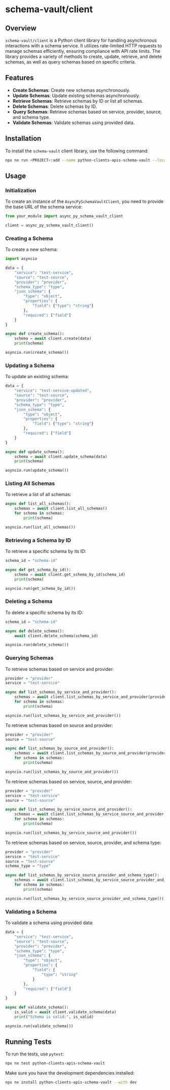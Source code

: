# schema-vault/client

## Overview

`schema-vault/client` is a Python client library for handling asynchronous interactions with a schema service. It utilizes rate-limited HTTP requests to manage schemas efficiently, ensuring compliance with API rate limits. The library provides a variety of methods to create, update, retrieve, and delete schemas, as well as query schemas based on specific criteria.

## Features

- **Create Schemas**: Create new schemas asynchronously.
- **Update Schemas**: Update existing schemas asynchronously.
- **Retrieve Schemas**: Retrieve schemas by ID or list all schemas.
- **Delete Schemas**: Delete schemas by ID.
- **Query Schemas**: Retrieve schemas based on service, provider, source, and schema type.
- **Validate Schemas**: Validate schemas using provided data.

## Installation

To install the `schema-vault` client library, use the following command:

```bash
npx nx run <PROJECT>:add --name python-clients-apis-schema-vault --local
```

## Usage

### Initialization

To create an instance of the `AsyncPySchemaVaultClient`, you need to provide the base URL of the schema service:

```python
from your_module import async_py_schema_vault_client

client = async_py_schema_vault_client()
```

### Creating a Schema

To create a new schema:

```python
import asyncio

data = {
    "service": "test-service",
    "source": "test-source",
    "provider": "provider",
    "schema_type": "type",
    "json_schema": {
        "type": "object",
        "properties": {
            "field": {"type": "string"}
        },
        "required": ["field"]
    }
}

async def create_schema():
    schema = await client.create(data)
    print(schema)

asyncio.run(create_schema())
```

### Updating a Schema

To update an existing schema:

```python
data = {
    "service": "test-service-updated",
    "source": "test-source",
    "provider": "provider",
    "schema_type": "type",
    "json_schema": {
        "type": "object",
        "properties": {
            "field": {"type": "string"}
        },
        "required": ["field"]
    }
}

async def update_schema():
    schema = await client.update_schema(data)
    print(schema)

asyncio.run(update_schema())
```

### Listing All Schemas

To retrieve a list of all schemas:

```python
async def list_all_schemas():
    schemas = await client.list_all_schemas()
    for schema in schemas:
        print(schema)

asyncio.run(list_all_schemas())
```

### Retrieving a Schema by ID

To retrieve a specific schema by its ID:

```python
schema_id = "schema-id"

async def get_schema_by_id():
    schema = await client.get_schema_by_id(schema_id)
    print(schema)

asyncio.run(get_schema_by_id())
```

### Deleting a Schema

To delete a specific schema by its ID:

```python
schema_id = "schema-id"

async def delete_schema():
    await client.delete_schema(schema_id)

asyncio.run(delete_schema())
```

### Querying Schemas

To retrieve schemas based on service and provider:

```python
provider = "provider"
service = "test-service"

async def list_schemas_by_service_and_provider():
    schemas = await client.list_schemas_by_service_and_provider(provider, service)
    for schema in schemas:
        print(schema)

asyncio.run(list_schemas_by_service_and_provider())
```

To retrieve schemas based on source and provider:

```python
provider = "provider"
source = "test-source"

async def list_schemas_by_source_and_provider():
    schemas = await client.list_schemas_by_source_and_provider(provider, source)
    for schema in schemas:
        print(schema)

asyncio.run(list_schemas_by_source_and_provider())
```

To retrieve schemas based on service, source, and provider:

```python
provider = "provider"
service = "test-service"
source = "test-source"

async def list_schemas_by_service_source_and_provider():
    schemas = await client.list_schemas_by_service_source_and_provider(provider, service, source)
    for schema in schemas:
        print(schema)

asyncio.run(list_schemas_by_service_source_and_provider())
```

To retrieve schemas based on service, source, provider, and schema type:

```python
provider = "provider"
service = "test-service"
source = "test-source"
schema_type = "type"

async def list_schemas_by_service_source_provider_and_schema_type():
    schemas = await client.list_schemas_by_service_source_provider_and_schema_type(provider, service, source, schema_type)
    for schema in schemas:
        print(schema)

asyncio.run(list_schemas_by_service_source_provider_and_schema_type())
```

### Validating a Schema

To validate a schema using provided data:

```python
data = {
    "service": "test-service",
    "source": "test-source",
    "provider": "provider",
    "schema_type": "type",
    "json_schema": {
        "type": "object",
        "properties": {
            "field": {
                "type": "string"
            }
        },
        "required": ["field"]
    }
}

async def validate_schema():
    is_valid = await client.validate_schema(data)
    print("Schema is valid:", is_valid)

asyncio.run(validate_schema())
```

## Running Tests

To run the tests, use `pytest`:

```sh
npx nx test python-clients-apis-schema-vault
```

Make sure you have the development dependencies installed:

```sh
npx nx install python-clients-apis-schema-vault --with dev
```
